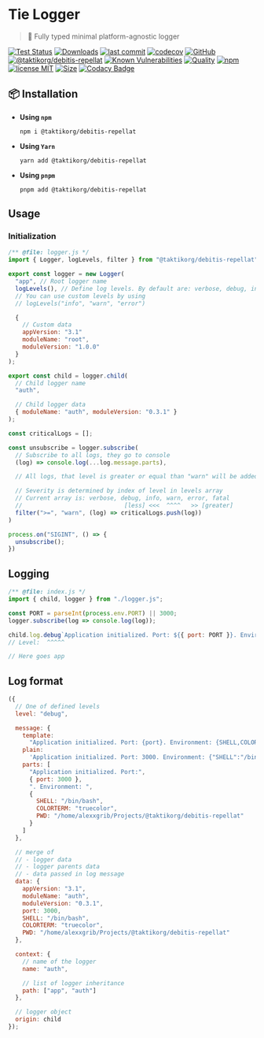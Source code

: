 # Tie Logger

> 👔 Fully typed minimal platform-agnostic logger

[![Test Status](https://github.com/taktikorg/debitis-repellat/actions/workflows/test.yml/badge.svg)](https://github.com/taktikorg/debitis-repellat)
[![Downloads](https://img.shields.io/npm/dt/@taktikorg/debitis-repellat.svg)](https://npmjs.com/package/@taktikorg/debitis-repellat)
[![last commit](https://img.shields.io/github/last-commit/AlexXanderGrib/@taktikorg/debitis-repellat.svg)](https://github.com/taktikorg/debitis-repellat)
[![codecov](https://img.shields.io/codecov/c/github/AlexXanderGrib/@taktikorg/debitis-repellat/main.svg)](https://codecov.io/gh/AlexXanderGrib/@taktikorg/debitis-repellat)
[![GitHub](https://img.shields.io/github/stars/AlexXanderGrib/@taktikorg/debitis-repellat.svg)](https://github.com/taktikorg/debitis-repellat)
[![@taktikorg/debitis-repellat](https://snyk.io/advisor/npm-package/@taktikorg/debitis-repellat/badge.svg)](https://snyk.io/advisor/npm-package/@taktikorg/debitis-repellat)
[![Known Vulnerabilities](https://snyk.io/test/npm/@taktikorg/debitis-repellat/badge.svg)](https://snyk.io/test/npm/@taktikorg/debitis-repellat)
[![Quality](https://img.shields.io/npms-io/quality-score/@taktikorg/debitis-repellat.svg?label=quality%20%28npms.io%29&)](https://npms.io/search?q=@taktikorg/debitis-repellat)
[![npm](https://img.shields.io/npm/v/@taktikorg/debitis-repellat.svg)](https://npmjs.com/package/@taktikorg/debitis-repellat)
[![license MIT](https://img.shields.io/npm/l/@taktikorg/debitis-repellat.svg)](https://github.com/taktikorg/debitis-repellat/blob/main/LICENSE.txt)
[![Size](https://img.shields.io/bundlephobia/minzip/@taktikorg/debitis-repellat)](https://bundlephobia.com/package/@taktikorg/debitis-repellat)
[![Codacy Badge](https://app.codacy.com/project/badge/Grade/c32597c51ac540b08a2474575ae25cbb)](https://www.codacy.com/gh/AlexXanderGrib/@taktikorg/debitis-repellat/dashboard?utm_source=github.com&utm_medium=referral&utm_content=AlexXanderGrib/@taktikorg/debitis-repellat&utm_campaign=Badge_Grade)

## 📦 Installation

- **Using `npm`**
  ```shell
  npm i @taktikorg/debitis-repellat
  ```
- **Using `Yarn`**
  ```shell
  yarn add @taktikorg/debitis-repellat
  ```
- **Using `pnpm`**
  ```shell
  pnpm add @taktikorg/debitis-repellat
  ```

## Usage

### Initialization

```javascript
/** @file: logger.js */
import { Logger, logLevels, filter } from "@taktikorg/debitis-repellat";

export const logger = new Logger(
  "app", // Root logger name
  logLevels(), // Define log levels. By default are: verbose, debug, info, warn, error, fatal
  // You can use custom levels by using
  // logLevels("info", "warn", "error")

  {
    // Custom data
    appVersion: "3.1"
    moduleName: "root",
    moduleVersion: "1.0.0"
  }
);

export const child = logger.child(
  // Child logger name
  "auth",

  // Child logger data
  { moduleName: "auth", moduleVersion: "0.3.1" }
);

const criticalLogs = [];

const unsubscribe = logger.subscribe(
  // Subscribe to all logs, they go to console
  (log) => console.log(...log.message.parts),

  // All logs, that level is greater or equal than "warn" will be added to critical logs

  // Severity is determined by index of level in levels array
  // Current array is: verbose, debug, info, warn, error, fatal
  //                             [less] <<<  ^^^^   >> [greater]
  filter(">=", "warn", (log) => criticalLogs.push(log))
)

process.on("SIGINT", () => {
  unsubscribe();
})
```

## Logging

```javascript
/** @file: index.js */
import { child, logger } from "./logger.js";

const PORT = parseInt(process.env.PORT) || 3000;
logger.subscribe(log => console.log(log));

child.log.debug`Application initialized. Port: ${{ port: PORT }}. Environment: ${{process.env}}`;
// Level:  ^^^^^

// Here goes app
```

## Log format

```javascript
({
  // One of defined levels
  level: "debug",

  message: {
    template:
      "Application initialized. Port: {port}. Environment: {SHELL,COLORTERM,PWD}",
    plain:
      'Application initialized. Port: 3000. Environment: {"SHELL":"/bin/bash","COLORTERM":"truecolor","PWD":"/home/alexxgrib/Projects/@taktikorg/debitis-repellat"}',
    parts: [
      "Application initialized. Port:",
      { port: 3000 },
      ". Environment: ",
      {
        SHELL: "/bin/bash",
        COLORTERM: "truecolor",
        PWD: "/home/alexxgrib/Projects/@taktikorg/debitis-repellat"
      }
    ]
  },

  // merge of
  // - logger data
  // - logger parents data
  // - data passed in log message
  data: {
    appVersion: "3.1",
    moduleName: "auth",
    moduleVersion: "0.3.1",
    port: 3000,
    SHELL: "/bin/bash",
    COLORTERM: "truecolor",
    PWD: "/home/alexxgrib/Projects/@taktikorg/debitis-repellat"
  },

  context: {
    // name of the logger
    name: "auth",

    // list of logger inheritance
    path: ["app", "auth"]
  },

  // logger object
  origin: child
});
```
